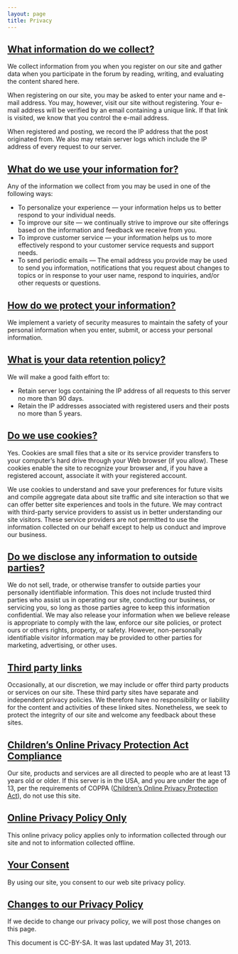 ```yaml
---
layout: page
title: Privacy
---
```

<div itemprop="mainContentOfPage">
    <p><a name="collect"></a></p>
<h2><a href="#collect">What information do we collect?</a></h2>
<p>We collect information from you when you register on our site and gather data when you participate in the forum by reading, writing, and evaluating the content shared here.</p>
<p>When registering on our site, you may be asked to enter your name and e-mail address. You may, however, visit our site without registering. Your e-mail address will be verified by an email containing a unique link. If that link is visited, we know that you control the e-mail address.</p>
<p>When registered and posting, we record the IP address that the post originated from. We also may retain server logs which include the IP address of every request to our server.</p>
<p><a name="use"></a></p>
<h2><a href="#use">What do we use your information for?</a></h2>
<p>Any of the information we collect from you may be used in one of the following ways:</p>
<ul>
<li>To personalize your experience — your information helps us to better respond to your individual needs.</li>
<li>To improve our site — we continually strive to improve our site offerings based on the information and feedback we receive from you.</li>
<li>To improve customer service — your information helps us to more effectively respond to your customer service requests and support needs.</li>
<li>To send periodic emails — The email address you provide may be used to send you information, notifications that you request about changes to topics or in response to your user name, respond to inquiries, and/or other requests or questions.</li>
</ul>
<p><a name="protect"></a></p>
<h2><a href="#protect">How do we protect your information?</a></h2>
<p>We implement a variety of security measures to maintain the safety of your personal information when you enter, submit, or access your personal information.</p>
<p><a name="data-retention"></a></p>
<h2><a href="#data-retention">What is your data retention policy?</a></h2>
<p>We will make a good faith effort to:</p>
<ul>
<li>Retain server logs containing the IP address of all requests to this server no more than 90 days.</li>
<li>Retain the IP addresses associated with registered users and their posts no more than 5 years.</li>
</ul>
<p><a name="cookies"></a></p>
<h2><a href="#cookies">Do we use cookies?</a></h2>
<p>Yes. Cookies are small files that a site or its service provider transfers to your computer’s hard drive through your Web browser (if you allow). These cookies enable the site to recognize your browser and, if you have a registered account, associate it with your registered account.</p>
<p>We use cookies to understand and save your preferences for future visits and compile aggregate data about site traffic and site interaction so that we can offer better site experiences and tools in the future. We may contract with third-party service providers to assist us in better understanding our site visitors. These service providers are not permitted to use the information collected on our behalf except to help us conduct and improve our business.</p>
<p><a name="disclose"></a></p>
<h2><a href="#disclose">Do we disclose any information to outside parties?</a></h2>
<p>We do not sell, trade, or otherwise transfer to outside parties your personally identifiable information. This does not include trusted third parties who assist us in operating our site, conducting our business, or servicing you, so long as those parties agree to keep this information confidential. We may also release your information when we believe release is appropriate to comply with the law, enforce our site policies, or protect ours or others rights, property, or safety. However, non-personally identifiable visitor information may be provided to other parties for marketing, advertising, or other uses.</p>
<p><a name="third-party"></a></p>
<h2><a href="#third-party">Third party links</a></h2>
<p>Occasionally, at our discretion, we may include or offer third party products or services on our site. These third party sites have separate and independent privacy policies. We therefore have no responsibility or liability for the content and activities of these linked sites. Nonetheless, we seek to protect the integrity of our site and welcome any feedback about these sites.</p>
<p><a name="coppa"></a></p>
<h2><a href="#coppa">Children’s Online Privacy Protection Act Compliance</a></h2>
<p>Our site, products and services are all directed to people who are at least 13 years old or older. If this server is in the USA, and you are under the age of 13, per the requirements of COPPA (<a href="https://en.wikipedia.org/wiki/Children%27s_Online_Privacy_Protection_Act">Children’s Online Privacy Protection Act</a>), do not use this site.</p>
<p><a name="online"></a></p>
<h2><a href="#online">Online Privacy Policy Only</a></h2>
<p>This online privacy policy applies only to information collected through our site and not to information collected offline.</p>
<p><a name="consent"></a></p>
<h2><a href="#consent">Your Consent</a></h2>
<p>By using our site, you consent to our web site privacy policy.</p>
<p><a name="changes"></a></p>
<h2><a href="#changes">Changes to our Privacy Policy</a></h2>
<p>If we decide to change our privacy policy, we will post those changes on this page.</p>
<p>This document is CC-BY-SA. It was last updated May 31, 2013.</p>
  </div>